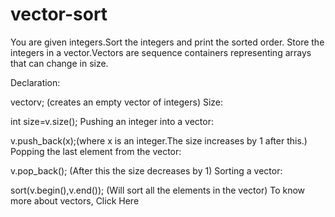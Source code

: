 # vector-sort




You are given  integers.Sort the  integers and print the sorted order.
Store the  integers in a vector.Vectors are sequence containers representing arrays that can change in size.

Declaration:

vector<int>v; (creates an empty vector of integers)
Size:

int size=v.size();
Pushing an integer into a vector:

v.push_back(x);(where x is an integer.The size increases by 1 after this.)
Popping the last element from the vector:

v.pop_back(); (After this the size decreases by 1)
Sorting a vector:

sort(v.begin(),v.end()); (Will sort all the elements in the vector)
To know more about vectors, Click Here
